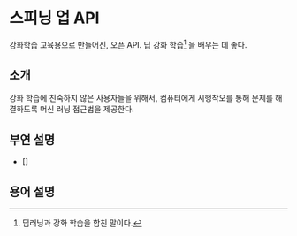 # 스피닝 업 API
강화학습 교육용으로 만들어진, 오픈 API. 딥 강화 학습[^1] 을 배우는 데 좋다.

 
## 소개
강화 학습에 친숙하지 않은 사용자들을 위해서, 컴퓨터에게 시행착오를 통해 문제를 해결하도록 머신 러닝 접근법을 제공한다.  

## 부연 설명
 - []
 
 
 
 
 
 
 ## 용어 설명
 [^1]:딥러닝과 강화 학습을 합친 말이다.
 
